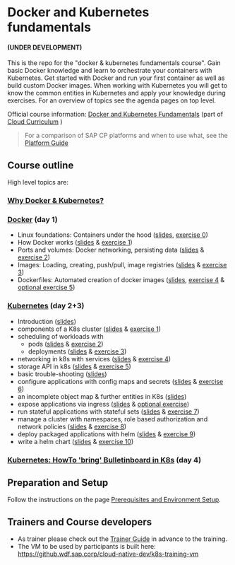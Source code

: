 # Docker and Kubernetes fundamentals  
#### (UNDER DEVELOPMENT)

This is the repo for the "docker & kubernetes fundamentals course". Gain basic Docker knowledge and learn to orchestrate your containers with Kubernetes. Get started with Docker and run your first container as well as build custom Docker images. When working with Kubernetes you will get to know the common entities in Kubernetes and apply your knowledge during exercises.
For an overview of topics see the agenda pages on top level.

Official course information: [Docker and Kubernetes Fundamentals](https://jam4.sapjam.com/blogs/show/P2dUZRL6WyEY8FYqqGyaAR)  (part of [Cloud Curriculum](https://jam4.sapjam.com/groups/zAfXdXPcJGlCUrBScXSWKP/overview_page/Y1fECzZLQ8qjIlyCQTRi76)  )

> For a comparison of SAP CP platforms and when to use what, see the [Platform Guide](https://wiki.wdf.sap.corp/wiki/x/Vwg4bg)

## Course outline
High level topics are:

### [Why Docker & Kubernetes?](./00_why_docker_k8s.pptx)

### [Docker](./docker) (day 1)
- Linux foundations: Containers under the hood ([slides](./docker/01_Basics_of_containers.pptx), [exercise 0](./docker/Exercise%200%20-%20Linux%20Primitives.md))
- How Docker works ([slides](./docker/02_Docker_Fundamentals.pptx) & [exercise 1](./docker/Exercise%201%20-%20Container%20Lifecycle.md))
- Ports and volumes: Docker networking, persisting data ([slides](./docker/02_Docker_Fundamentals.pptx) & [exercise 2](./docker/Exercise%202%20-%20Ports%20and%20Volumes.md))
- Images: Loading, creating, push/pull, image registries ([slides](./docker/03_Images.pptx) & [exercise 3](./docker/Exercise%203%20-%20Images.md))
- Dockerfiles: Automated creation of docker images ([slides](./docker/04_Dockerfiles.pptx), [exercise 4](./docker/Exercise%204%20-%20Dockerfiles%20Part%201.md) & [optional exercise 5](./docker/Exercise%205%20-%20Dockerfiles%20Part%202.md))

### [Kubernetes](./kubernetes) (day 2+3)
- Introduction ([slides](./kubernetes/00_intro.pptx))
- components of a K8s cluster ([slides](./kubernetes/01_k8s_core_components.pptx) & [exercise 1](./kubernetes/exercise_01_kubectl_basics.md))
- scheduling of workloads with
    - pods ([slides](./kubernetes/02_namespaces_pods.pptx) & [exercise 2](./kubernetes/exercise_02_create_pod.md))
    - deployments  ([slides](./kubernetes/03_labels_and_deployments.pptx) & [exercise 3](./kubernetes/exercise_03_deployment.md))
- networking in k8s with services ([slides](./kubernetes/04_networking_services.pptx) & [exercise 4](./kubernetes/exercise_04_services.md))
- storage API in k8s ([slides](./kubernetes/05_persistence.pptx) & [exercise 5](./kubernetes/exercise_05_persistence.md))
- basic trouble-shooting ([slides](./kubernetes/06_troubleshooting.pptx))
- configure applications with config maps and secrets ([slides](./kubernetes/07_configmap_secrets.pptx) & [exercise 6](./kubernetes/exercise_06_configmaps_secrets.md))
- an incomplete object map & further entities in K8s ([slides](./kubernetes/08_further_entities.pptx))
- expose applications via ingress ([slides](./kubernetes/09_ingress.pptx) & [optional exercise](./kubernetes/exercise_optional_ingress.md))
- run stateful applications with stateful sets ([slides](./kubernetes/10_statefulset.pptx) & [exercise 7](./kubernetes/exercise_07_statefulset.md))
- manage a cluster with namespaces, role based authorization and network policies ([slides](./kubernetes/11_administration.pptx) & [exercise 8](./kubernetes/exercise_08_network_policy.md))
- deploy packaged applications with helm ([slides](./kubernetes/12_helm.pptx) & [exercise 9](./kubernetes/exercise_09_helm_basics.md))
- write a helm chart ([slides](./kubernetes/12_helm.pptx) & [exercise 10](./kubernetes/exercise_10_write_a_helm_chart.md))

### [Kubernetes: HowTo 'bring' Bulletinboard in K8s](./kubernetes/k8s-bulletinboard/README.md) (day 4)

## Preparation and Setup

Follow the instructions on the page [Prerequisites and Environment Setup](preparation.md).

## Trainers and Course developers

* As trainer please check out the [Trainer Guide](./admin/trainer-guide.md) in advance to the training.
* The VM to be used by participants is built here: https://github.wdf.sap.corp/cloud-native-dev/k8s-training-vm
